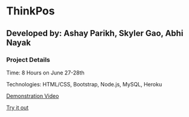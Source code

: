 # ThinkPos

## Developed by: Ashay Parikh, Skyler Gao, Abhi Nayak

### Project Details

Time: 8 Hours on June 27-28th

Technologies: HTML/CSS, Bootstrap, Node.js, MySQL, Heroku

[Demonstration Video](https://youtu.be/1g4bJ51DBqQ)

[Try it out](https://desolate-forest-84389.herokuapp.com/)
